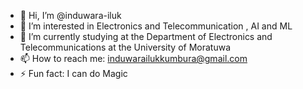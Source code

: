 - 👋 Hi, I’m @induwara-iluk
- 👀 I’m interested in Electronics and Telecommunication , AI and ML 
- 🌱 I’m currently studying at the Department of Electronics and Telecommunications at the University of Moratuwa
- 📫 How to reach me: induwarailukkumbura@gmail.com
- ⚡ Fun fact: I can do Magic


<!---
induwara-iluk/induwara-iluk is a ✨ special ✨ repository because its `README.md` (this file) appears on your GitHub profile.
You can click the Preview link to take a look at your changes.
--->
